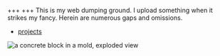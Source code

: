+++
+++
This is my web dumping ground.
I upload something when it strikes my fancy.
Herein are numerous gaps and omissions.

<ul>
	<li>
	<a href="/projects">projects</a>
	</li>
</ul>

<img class="smallfeature" src="/images/fdcp_block_mold.png" alt="a concrete block in a mold, exploded view"/>

